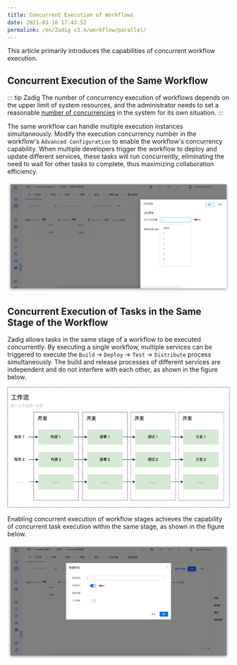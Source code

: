 ```yaml
---
title: Concurrent Execution of Workflows
date: 2021-03-16 17:43:52
permalink: /en/Zadig v3.4/workflow/parallel/
---
```

This article primarily introduces the capabilities of concurrent workflow execution.

## Concurrent Execution of the Same Workflow

::: tip
Zadig The number of concurrency execution of workflows depends on the upper limit of system resources, and the administrator needs to set a reasonable [number of concurrencies](/en/Zadig%20v3.4/settings/system-settings/#task-concurrency-settings) in the system for its own situation.
:::

The same workflow can handle multiple execution instances simultaneously. Modify the execution concurrency number in the workflow's `Advanced Configuration` to enable the workflow's concurrency capability. When multiple developers trigger the workflow to deploy and update different services, these tasks will run concurrently, eliminating the need to wait for other tasks to complete, thus maximizing collaboration efficiency.

![Workflow Concurrent Configuration](../../../../_images/workflow_parallel_3.png)


## Concurrent Execution of Tasks in the Same Stage of the Workflow

Zadig allows tasks in the same stage of a workflow to be executed concurrently. By executing a single workflow, multiple services can be triggered to execute the `Build` -> `Deploy` -> `Test` -> `Distribute` process simultaneously. The build and release processes of different services are independent and do not interfere with each other, as shown in the figure below.

![Workflow Execution Order](../../../../_images/workflow_parallel_2.png)

Enabling concurrent execution of workflow stages achieves the capability of concurrent task execution within the same stage, as shown in the figure below.

![Workflow Concurrent Configuration](../../../../_images/workflow_parallel_4.png)



<!-- 当多个开发者先后触发该工作流：

- 触发的工作流任务里包括部署阶段，则更新不同的服务时，产生的多个工作流任务将会并发执行，开发者之间无需等待，最大限度地提升协作效率。
- 触发的工作流任务里不包含部署阶段，则即使使用工作流更新相同的服务，同一工作流的多个任务也可并发执行。

![工作流并发配置](../../../../_images/workflow_parallel_1.png)

目前同一个工作流多个不同的任务支持的并发规则如下：
| | 手动触发 | 定时触发 | Webhook 触发 |
|---|---|---|---|
| 不同服务，同时构建             | √ | √ | x |
| 相同服务，同时构建             | √ | √ | x |
| 不同服务，构建部署到同环境      | √ | √ | √ |
| 不同服务，构建部署到不同环境    | √ | √ | √ |
| 相同服务，构建部署到不同环境    | x | x | √ |
| 相同服务，构建部署到同环境      | x | x | x | -->